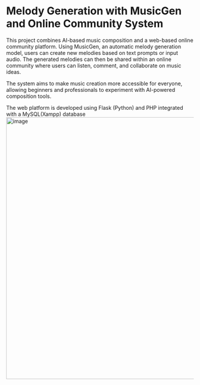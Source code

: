 # Melody Generation with MusicGen and Online Community System
This project combines AI-based music composition and a web-based online community platform.
Using MusicGen, an automatic melody generation model, users can create new melodies based on text prompts or input audio. The generated melodies can then be shared within an online community where users can listen, comment, and collaborate on music ideas.

The system aims to make music creation more accessible for everyone, allowing beginners and professionals to experiment with AI-powered composition tools.

The web platform is developed using Flask (Python) and PHP integrated with a MySQL(Xampp) database 
<img width="1919" height="702" alt="image" src="https://github.com/user-attachments/assets/8ccef0d0-4286-4398-8c1b-6ed7c3ab327e" />
